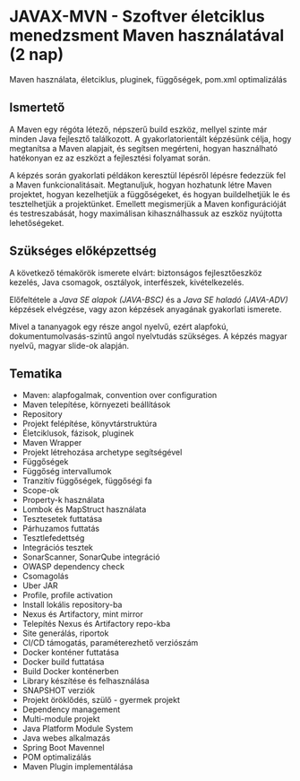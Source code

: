 # JAVAX-MVN - Szoftver életciklus menedzsment Maven használatával (2 nap)

Maven használata, életciklus, pluginek, függőségek, pom.xml optimalizálás

## Ismertető

A Maven egy régóta létező, népszerű build eszköz, mellyel szinte már minden Java fejlesztő találkozott. 
A gyakorlatorientált képzésünk célja, hogy megtanítsa a Maven alapjait, és segítsen megérteni, 
hogyan használható hatékonyan ez az eszközt a fejlesztési folyamat során.

A képzés során gyakorlati példákon keresztül lépésről lépésre fedezzük fel a Maven funkcionalitásait. 
Megtanuljuk, hogyan hozhatunk létre Maven projektet, hogyan kezelhetjük a függőségeket, 
és hogyan buildelhetjük le és tesztelhetjük a projektünket. Emellett megismerjük a Maven konfigurációját és 
testreszabását, hogy maximálisan kihasználhassuk az eszköz nyújtotta lehetőségeket.

## Szükséges előképzettség

A következő témakörök ismerete elvárt: biztonságos fejlesztőeszköz kezelés, Java csomagok, osztályok,
interfészek, kivételkezelés.

Előfeltétele a _Java SE alapok (JAVA-BSC)_ és a _Java SE haladó (JAVA-ADV)_ képzések elvégzése, 
vagy azon képzések anyagának gyakorlati ismerete.

Mivel a tananyagok egy
része angol nyelvű, ezért alapfokú, dokumentumolvasás-szintű angol
nyelvtudás szükséges. A képzés magyar nyelvű, magyar slide-ok alapján.

## Tematika

* Maven: alapfogalmak, convention over configuration
* Maven telepítése, környezeti beállítások
* Repository
* Projekt felépítése, könyvtárstruktúra
* Életciklusok, fázisok, pluginek
* Maven Wrapper
* Projekt létrehozása archetype segítségével
* Függőségek
* Függőség intervallumok
* Tranzitív függőségek, függőségi fa
* Scope-ok
* Property-k használata
* Lombok és MapStruct használata
* Tesztesetek futtatása
* Párhuzamos futtatás
* Tesztlefedettség
* Integrációs tesztek
* SonarScanner, SonarQube integráció
* OWASP dependency check
* Csomagolás
* Uber JAR
* Profile, profile activation
* Install lokális repository-ba
* Nexus és Artifactory, mint mirror
* Telepítés Nexus és Artifactory repo-kba
* Site generálás, riportok
* CI/CD támogatás, paraméterezhető verziószám
* Docker konténer futtatása
* Docker build futtatása
* Build Docker konténerben
* Library készítése és felhasználása
* SNAPSHOT verziók
* Projekt öröklődés, szülő - gyermek projekt
* Dependency management
* Multi-module projekt
* Java Platform Module System
* Java webes alkalmazás
* Spring Boot Mavennel
* POM optimalizálás
* Maven Plugin implementálása